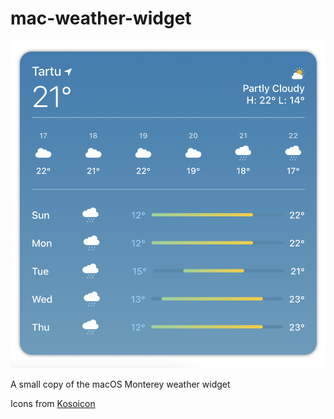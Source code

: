 # mac-weather-widget

![look of the widget](look.png)

A small copy of the macOS Monterey weather widget

Icons from [Kosoicon](https://www.flaticon.com/authors/kosonicon/flat)
